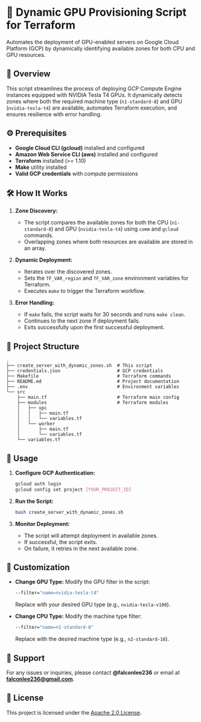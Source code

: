 # 🚀 Dynamic GPU Provisioning Script for Terraform

Automates the deployment of GPU-enabled servers on Google Cloud Platform (GCP) by dynamically identifying available zones for both CPU and GPU resources.


## 📖 Overview
This script streamlines the process of deploying GCP Compute Engine instances equipped with NVIDIA Tesla T4 GPUs. It dynamically detects zones where both the required machine type (`n1-standard-8`) and GPU (`nvidia-tesla-t4`) are available, automates Terraform execution, and ensures resilience with error handling.


## ⚙️ Prerequisites

- **Google Cloud CLI (gcloud)** installed and configured
- **Amazon Web Service CLI (aws)** installed and configured  
- **Terraform** installed (>= 1.10)  
- **Make** utility installed  
- **Valid GCP credentials** with compute permissions  


## 🛠️ How It Works

1. **Zone Discovery:**
   - The script compares the available zones for both the CPU (`n1-standard-8`) and GPU (`nvidia-tesla-t4`) using `comm` and `gcloud` commands.
   - Overlapping zones where both resources are available are stored in an array.

2. **Dynamic Deployment:**
   - Iterates over the discovered zones.
   - Sets the `TF_VAR_region` and `TF_VAR_zone` environment variables for Terraform.
   - Executes `make` to trigger the Terraform workflow.

3. **Error Handling:**
   - If `make` fails, the script waits for 30 seconds and runs `make clean`.
   - Continues to the next zone if deployment fails.
   - Exits successfully upon the first successful deployment.

## 📂 Project Structure

```
.
├── create_server_with_dynamic_zones.sh  # This script
├── credentials.json                     # GCP credentials
├── Makefile                             # Terraform commands
├── README.md                            # Project documentation
├── .env                                 # Environment variables
└── src
    ├── main.tf                          # Terraform main config
    ├── modules                          # Terraform modules
    │   ├── vpc
    │   │   ├── main.tf
    │   │   └── variables.tf
    │   └── worker
    │       ├── main.tf
    │       └── variables.tf
    └── variables.tf
```

## 🚀 Usage

1. **Configure GCP Authentication:**
   ```bash
   gcloud auth login
   gcloud config set project [YOUR_PROJECT_ID]
   ```

2. **Run the Script:**
   ```bash
   bash create_server_with_dynamic_zones.sh
   ```

3. **Monitor Deployment:**
   - The script will attempt deployment in available zones.
   - If successful, the script exits.
   - On failure, it retries in the next available zone.

## 🔧 Customization

- **Change GPU Type:**
  Modify the GPU filter in the script:
  ```bash
  --filter="name=nvidia-tesla-t4"
  ```
  Replace with your desired GPU type (e.g., `nvidia-tesla-v100`).

- **Change CPU Type:**
  Modify the machine type filter:
  ```bash
  --filter="name=n1-standard-8"
  ```
  Replace with the desired machine type (e.g., `n2-standard-16`).

## 🤝 Support

For any issues or inquiries, please contact **@falconlee236** or email at **falconlee236@gmail.com**.

## 📜 License

This project is licensed under the [Apache 2.0 License](https://opensource.org/licenses/Apache-2.0).
